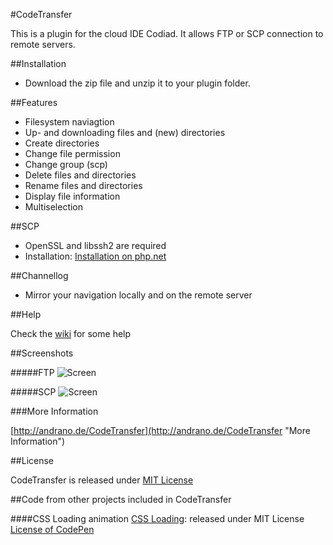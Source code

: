 #CodeTransfer

This is a plugin for the cloud IDE Codiad. It allows FTP or SCP connection to remote servers.

##Installation

- Download the zip file and unzip it to your plugin folder.

##Features

- Filesystem naviagtion
- Up- and downloading files and (new) directories
- Create directories
- Change file permission
- Change group (scp)
- Delete files and directories
- Rename files and directories
- Display file information
- Multiselection

##SCP

- OpenSSL and libssh2 are required
- Installation: [Installation on php.net](http://de2.php.net/manual/en/ssh2.installation.php "More Information")

##Channellog

- Mirror your navigation locally and on the remote server

##Help

Check the [wiki](https://github.com/Andr3as/Codiad-CodeTransfer/wiki "help") for some help

##Screenshots

#####FTP
![Screen](http://andrano.de/CodeTransfer/img/screen1.jpg "Screen")

#####SCP
![Screen](http://andrano.de/CodeTransfer/img/screen2.jpg "Screen")

###More Information

[http://andrano.de/CodeTransfer](http://andrano.de/CodeTransfer "More Information")


##License

CodeTransfer is released under [MIT License](https://github.com/Andr3as/Codiad-CodeTransfer/blob/master/LICENSE)

##Code from other projects included in CodeTransfer

####CSS Loading animation
[CSS Loading](http://codepen.io/rlemon/pen/KyDgh "More Information"): released under MIT License [License of CodePen](http://blog.codepen.io/legal/licensing/ "More Information")
